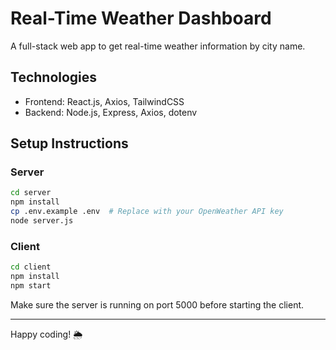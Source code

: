 # Real-Time Weather Dashboard

A full-stack web app to get real-time weather information by city name.

## Technologies
- Frontend: React.js, Axios, TailwindCSS
- Backend: Node.js, Express, Axios, dotenv

## Setup Instructions

### Server
```bash
cd server
npm install
cp .env.example .env  # Replace with your OpenWeather API key
node server.js
```

### Client
```bash
cd client
npm install
npm start
```

Make sure the server is running on port 5000 before starting the client.

---

Happy coding! 🌦️
